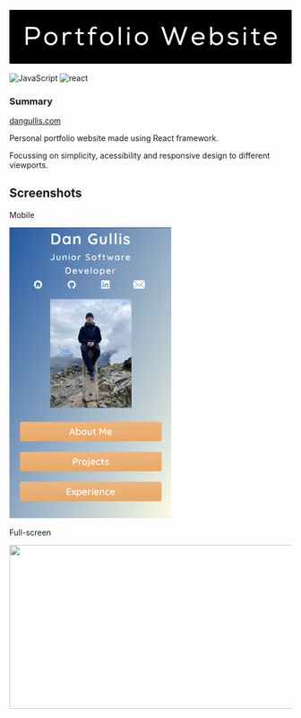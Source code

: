 ![banner](public/banner.png)

![JavaScript](https://img.shields.io/badge/javascript-%23323330.svg?style=flat&logo=javascript&logoColor=%23F7DF1E)
![react](https://img.shields.io/badge/-ReactJs-61DAFB?logo=react&logoColor=white&style=flat)

### Summary

[dangullis.com](https://dangullis.com)

Personal portfolio website made using React framework. 

Focussing on simplicity, acessibility and responsive design to different viewports.

## Screenshots

Mobile

<img src="public/mobile-screenshot.png" width=289px height=518px>


Full-screen

<img src="public/fullscreen-view.png" width=582px height=292px>



 





